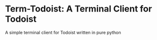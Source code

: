 # Term-Todoist: A Terminal Client for Todoist 

A simple terminal client for Todoist written in pure python 
